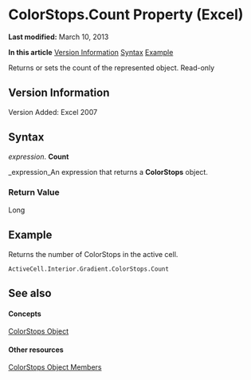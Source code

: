 
# ColorStops.Count Property (Excel)

 **Last modified:** March 10, 2013

 **In this article**
 [Version Information](#sectionSection0)
 [Syntax](#sectionSection1)
 [Example](#sectionSection3)


Returns or sets the count of the represented object. Read-only


## Version Information
<a name="sectionSection0"> </a>

Version Added: Excel 2007 


## Syntax
<a name="sectionSection1"> </a>

 _expression_. **Count**

 _expression_An expression that returns a  **ColorStops** object.


### Return Value

Long


## Example
<a name="sectionSection3"> </a>

Returns the number of ColorStops in the active cell.


```
ActiveCell.Interior.Gradient.ColorStops.Count
```


## See also
<a name="sectionSection3"> </a>


#### Concepts


 [ColorStops Object](e138347b-f03c-2f50-bf61-f7f2182c9681.md)
#### Other resources


 [ColorStops Object Members](864479e0-3690-70b8-a062-1b48825e00b8.md)
